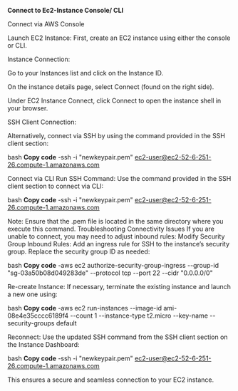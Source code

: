 **Connect to Ec2-Instance Console/ CLI**

Connect via AWS Console

Launch EC2 Instance: First, create an EC2 instance using either the console or CLI.

Instance Connection:

Go to your Instances list and click on the Instance ID.

On the instance details page, select Connect (found on the right side).

Under EC2 Instance Connect, click Connect to open the instance shell in your browser.

SSH Client Connection:

Alternatively, connect via SSH by using the command provided in the SSH client section:

bash
**Copy code**
    -ssh -i "newkeypair.pem" ec2-user@ec2-52-6-251-26.compute-1.amazonaws.com
    
Connect via CLI
Run SSH Command: Use the command provided in the SSH client section to connect via CLI:

bash
**Copy code**
    -ssh -i "newkeypair.pem" ec2-user@ec2-52-6-251-26.compute-1.amazonaws.com
    
Note: Ensure that the .pem file is located in the same directory where you execute this command.
Troubleshooting Connectivity Issues
If you are unable to connect, you may need to adjust inbound rules:
Modify Security Group Inbound Rules:
Add an ingress rule for SSH to the instance’s security group. Replace the security group ID as needed:

bash
**Copy code**
    -aws ec2 authorize-security-group-ingress --group-id "sg-03a50b08d049283de" --protocol tcp --port 22 --cidr "0.0.0.0/0"
    
Re-create Instance:
If necessary, terminate the existing instance and launch a new one using:

bash
**Copy code**
    -aws ec2 run-instances --image-id ami-08e4e35cccc6189f4 --count 1 --instance-type t2.micro --key-name <Key-Pair-Name> --security-groups default

Reconnect:
Use the updated SSH command from the SSH client section on the Instance Dashboard:

bash
**Copy code**
    -ssh -i "newkeypair.pem" ec2-user@ec2-52-6-251-26.compute-1.amazonaws.com
    
This ensures a secure and seamless connection to your EC2 instance.

